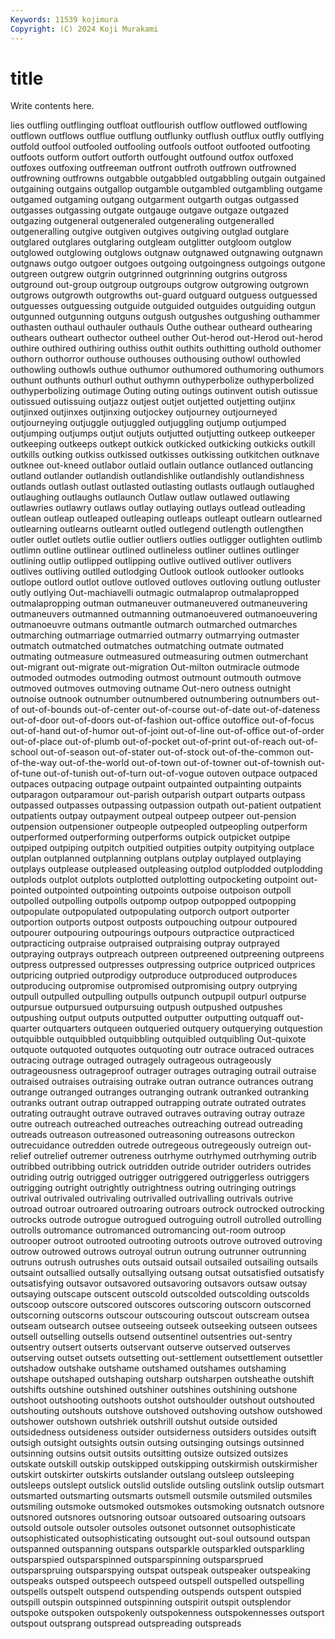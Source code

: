 ```yaml
---
Keywords: 11539 kojimura
Copyright: (C) 2024 Koji Murakami
---
```


# title

Write contents here.



lies outfling outflinging
outfloat outflourish outflow outflowed outflowing outflown outflows outflue outflung outflunky
outflush outflux outfly outflying outfold outfool outfooled outfooling outfools outfoot
outfooted outfooting outfoots outform outfort outforth outfought outfound outfox outfoxed
outfoxes outfoxing outfreeman outfront outfroth outfrown outfrowned outfrowning outfrowns outgabble
outgabbled outgabbling outgain outgained outgaining outgains outgallop outgamble outgambled outgambling
outgame outgamed outgaming outgang outgarment outgarth outgas outgassed outgasses outgassing
outgate outgauge outgave outgaze outgazed outgazing outgeneral outgeneraled outgeneraling outgeneralled
outgeneralling outgive outgiven outgives outgiving outglad outglare outglared outglares outglaring
outgleam outglitter outgloom outglow outglowed outglowing outglows outgnaw outgnawed outgnawing
outgnawn outgnaws outgo outgoer outgoes outgoing outgoingness outgoings outgone outgreen
outgrew outgrin outgrinned outgrinning outgrins outgross outground out-group outgroup outgroups
outgrow outgrowing outgrown outgrows outgrowth outgrowths out-guard outguard outguess outguessed
outguesses outguessing outguide outguided outguides outguiding outgun outgunned outgunning outguns
outgush outgushes outgushing outhammer outhasten outhaul outhauler outhauls Outhe outhear
outheard outhearing outhears outheart outhector outheel outher Out-herod out-Herod out-herod
outhire outhired outhiring outhiss outhit outhits outhitting outhold outhomer outhorn
outhorror outhouse outhouses outhousing outhowl outhowled outhowling outhowls outhue outhumor
outhumored outhumoring outhumors outhunt outhunts outhurl outhut outhymn outhyperbolize outhyperbolized
outhyperbolizing outimage Outing outing outings outinvent outish outissue outissued outissuing
outjazz outjest outjet outjetted outjetting outjinx outjinxed outjinxes outjinxing outjockey
outjourney outjourneyed outjourneying outjuggle outjuggled outjuggling outjump outjumped outjumping outjumps
outjut outjuts outjutted outjutting outkeep outkeeper outkeeping outkeeps outkept outkick
outkicked outkicking outkicks outkill outkills outking outkiss outkissed outkisses outkissing
outkitchen outknave outknee out-kneed outlabor outlaid outlain outlance outlanced outlancing
outland outlander outlandish outlandishlike outlandishly outlandishness outlands outlash outlast outlasted
outlasting outlasts outlaugh outlaughed outlaughing outlaughs outlaunch Outlaw outlaw outlawed
outlawing outlawries outlawry outlaws outlay outlaying outlays outlead outleading outlean
outleap outleaped outleaping outleaps outleapt outlearn outlearned outlearning outlearns outlearnt
outled outlegend outlength outlengthen outler outlet outlets outlie outlier outliers
outlies outligger outlighten outlimb outlimn outline outlinear outlined outlineless outliner
outlines outlinger outlining outlip outlipped outlipping outlive outlived outliver outlivers
outlives outliving outlled outlodging Outlook outlook outlooker outlooks outlope outlord
outlot outlove outloved outloves outloving outlung outluster outly outlying Out-machiavelli
outmagic outmalaprop outmalapropped outmalapropping outman outmaneuver outmaneuvered outmaneuvering outmaneuvers outmanned
outmanning outmanoeuvered outmanoeuvering outmanoeuvre outmans outmantle outmarch outmarched outmarches outmarching
outmarriage outmarried outmarry outmarrying outmaster outmatch outmatched outmatches outmatching outmate
outmated outmating outmeasure outmeasured outmeasuring outmen outmerchant out-migrant out-migrate out-migration
Out-milton outmiracle outmode outmoded outmodes outmoding outmost outmount outmouth outmove
outmoved outmoves outmoving outname Out-nero outness outnight outnoise outnook outnumber
outnumbered outnumbering outnumbers out-of out-of-bounds out-of-center out-of-course out-of-date out-of-dateness out-of-door
out-of-doors out-of-fashion out-office outoffice out-of-focus out-of-hand out-of-humor out-of-joint out-of-line out-of-office
out-of-order out-of-place out-of-plumb out-of-pocket out-of-print out-of-reach out-of-school out-of-season out-of-stater out-of-stock
out-of-the-common out-of-the-way out-of-the-world out-of-town out-of-towner out-of-townish out-of-tune out-of-tunish out-of-turn out-of-vogue
outoven outpace outpaced outpaces outpacing outpage outpaint outpainted outpainting outpaints
outparagon outparamour out-parish outparish outpart outparts outpass outpassed outpasses outpassing
outpassion outpath out-patient outpatient outpatients outpay outpayment outpeal outpeep outpeer
out-pension outpension outpensioner outpeople outpeopled outpeopling outperform outperformed outperforming outperforms
outpick outpicket outpipe outpiped outpiping outpitch outpitied outpities outpity outpitying
outplace outplan outplanned outplanning outplans outplay outplayed outplaying outplays outplease
outpleased outpleasing outplod outplodded outplodding outplods outplot outplots outplotted outplotting
outpocketing outpoint out-pointed outpointed outpointing outpoints outpoise outpoison outpoll outpolled
outpolling outpolls outpomp outpop outpopped outpopping outpopulate outpopulated outpopulating outporch
outport outporter outportion outports outpost outposts outpouching outpour outpoured outpourer
outpouring outpourings outpours outpractice outpracticed outpracticing outpraise outpraised outpraising outpray
outprayed outpraying outprays outpreach outpreen outpreened outpreening outpreens outpress outpressed
outpresses outpressing outprice outpriced outprices outpricing outpried outprodigy outproduce outproduced
outproduces outproducing outpromise outpromised outpromising outpry outprying outpull outpulled outpulling
outpulls outpunch outpupil outpurl outpurse outpursue outpursued outpursuing outpush outpushed
outpushes outpushing output outputs outputted outputter outputting outquaff out-quarter outquarters
outqueen outqueried outquery outquerying outquestion outquibble outquibbled outquibbling outquibled outquibling
Out-quixote outquote outquoted outquotes outquoting outr outrace outraced outraces outracing
outrage outraged outragely outrageous outrageously outrageousness outrageproof outrager outrages outraging
outrail outraise outraised outraises outraising outrake outran outrance outrances outrang
outrange outranged outranges outranging outrank outranked outranking outranks outrant outrap
outrapped outrapping outrate outrated outrates outrating outraught outrave outraved outraves
outraving outray outraze outre outreach outreached outreaches outreaching outread outreading
outreads outreason outreasoned outreasoning outreasons outreckon outrecuidance outredden outrede outregeous
outregeously outreign out-relief outrelief outremer outreness outrhyme outrhymed outrhyming outrib
outribbed outribbing outrick outridden outride outrider outriders outrides outriding outrig
outrigged outrigger outriggered outriggerless outriggers outrigging outright outrightly outrightness outring
outringing outrings outrival outrivaled outrivaling outrivalled outrivalling outrivals outrive outroad
outroar outroared outroaring outroars outrock outrocked outrocking outrocks outrode outrogue
outrogued outroguing outroll outrolled outrolling outrolls outromance outromanced outromancing out-room
outroop outrooper outroot outrooted outrooting outroots outrove outroved outroving outrow
outrowed outrows outroyal outrun outrung outrunner outrunning outruns outrush outrushes
outs outsaid outsail outsailed outsailing outsails outsaint outsallied outsally outsallying
outsang outsat outsatisfied outsatisfy outsatisfying outsavor outsavored outsavoring outsavors outsaw
outsay outsaying outscape outscent outscold outscolded outscolding outscolds outscoop outscore
outscored outscores outscoring outscorn outscorned outscorning outscorns outscour outscouring outscout
outscream outsea outseam outsearch outsee outseeing outseek outseeking outseen outsees
outsell outselling outsells outsend outsentinel outsentries out-sentry outsentry outsert outserts
outservant outserve outserved outserves outserving outset outsets outsetting out-settlement outsettlement
outsettler outshadow outshake outshame outshamed outshames outshaming outshape outshaped outshaping
outsharp outsharpen outsheathe outshift outshifts outshine outshined outshiner outshines outshining
outshone outshoot outshooting outshoots outshot outshoulder outshout outshouted outshouting outshouts
outshove outshoved outshoving outshow outshowed outshower outshown outshriek outshrill outshut
outside outsided outsidedness outsideness outsider outsiderness outsiders outsides outsift outsigh
outsight outsights outsin outsing outsinging outsings outsinned outsinning outsins outsit
outsits outsitting outsize outsized outsizes outskate outskill outskip outskipped outskipping
outskirmish outskirmisher outskirt outskirter outskirts outslander outslang outsleep outsleeping outsleeps
outslept outslick outslid outslide outsling outslink outslip outsmart outsmarted outsmarting
outsmarts outsmell outsmile outsmiled outsmiles outsmiling outsmoke outsmoked outsmokes outsmoking
outsnatch outsnore outsnored outsnores outsnoring outsoar outsoared outsoaring outsoars outsold
outsole outsoler outsoles outsonet outsonnet outsophisticate outsophisticated outsophisticating outsought out-soul
outsound outspan outspanned outspanning outspans outsparkle outsparkled outsparkling outsparspied outsparspinned
outsparspinning outsparsprued outsparspruing outsparspying outspat outspeak outspeaker outspeaking outspeaks outsped
outspeech outspeed outspell outspelled outspelling outspells outspelt outspend outspending outspends
outspent outspied outspill outspin outspinned outspinning outspirit outspit outsplendor outspoke
outspoken outspokenly outspokenness outspokennesses outsport outspout outsprang outspread outspreading outspreads
